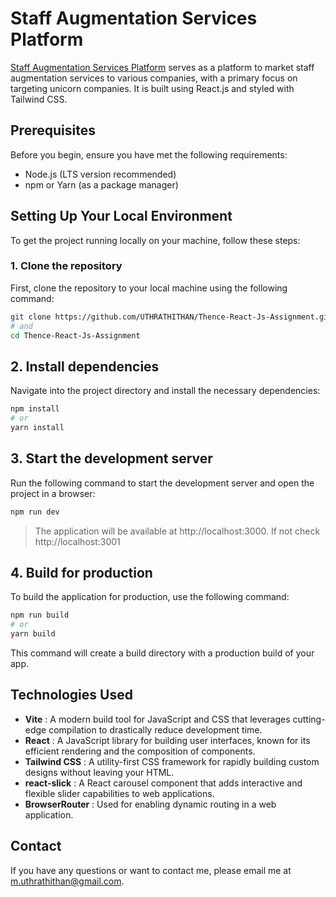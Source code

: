 # Staff Augmentation Services Platform

[Staff Augmentation Services Platform](https://thence-react-js-assignment.vercel.app) serves as a platform to market staff augmentation services to various companies, with a primary focus on targeting unicorn companies. It is built using React.js and styled with Tailwind CSS.

## Prerequisites

Before you begin, ensure you have met the following requirements:
- Node.js (LTS version recommended)
- npm or Yarn (as a package manager)

## Setting Up Your Local Environment

To get the project running locally on your machine, follow these steps:

### 1. Clone the repository

First, clone the repository to your local machine using the following command:

```bash
git clone https://github.com/UTHRATHITHAN/Thence-React-Js-Assignment.git
# and
cd Thence-React-Js-Assignment
```


## 2. Install dependencies

Navigate into the project directory and install the necessary dependencies:

```bash
npm install
# or
yarn install
```

## 3. Start the development server

Run the following command to start the development server and open the project in a browser:

```bash
npm run dev
```

> The application will be available at http://localhost:3000. If not check http://localhost:3001
  
## 4. Build for production

To build the application for production, use the following command:

```bash
npm run build
# or
yarn build
```

This command will create a build directory with a production build of your app.


## Technologies Used

- **Vite** : A modern build tool for JavaScript and CSS that leverages cutting-edge compilation to drastically reduce development time.
- **React** : A JavaScript library for building user interfaces, known for its efficient rendering and the composition of components.
- **Tailwind CSS** : A utility-first CSS framework for rapidly building custom designs without leaving your HTML.
- **react-slick** : A React carousel component that adds interactive and flexible slider capabilities to web applications.
- **BrowserRouter** : Used for enabling dynamic routing in a web application.

## Contact

If you have any questions or want to contact me, please email me at m.uthrathithan@gmail.com.